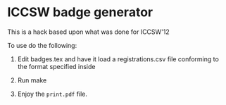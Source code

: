 ICCSW badge generator
=====================

This is a hack based upon what was done for ICCSW'12

To use do the following:

1. Edit badges.tex and have it load a registrations.csv
   file conforming to the format specified inside

2. Run make

3. Enjoy the ``print.pdf`` file.
